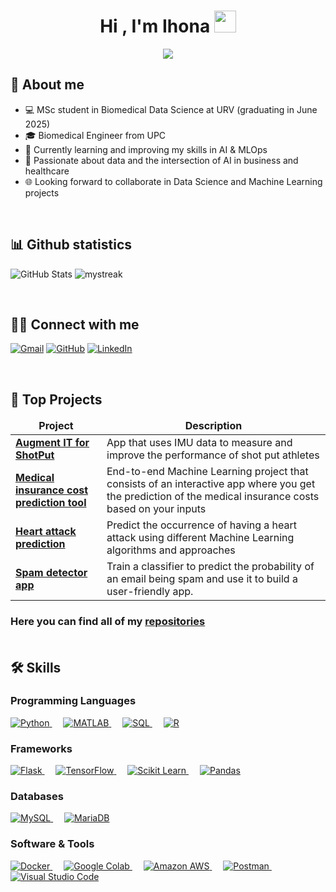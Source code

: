 <h1 align="center">Hi , I'm Ihona <img src="https://media.giphy.com/media/hvRJCLFzcasrR4ia7z/giphy.gif" width="35"></h1>
<p align="center">
  <img src="https://readme-typing-svg.herokuapp.com?font=Time+New+Roman&color=%23C8BE25&size=25&center=true&vCenter=true&width=600&height=100&lines=Data+Science;Machine+Learning+Engineering;Data+Analysis;Biomedical+Engineering"></a>
</p>

	
## 📖 About me

* 💻 MSc student in Biomedical Data Science at URV (graduating in June 2025)
* 🎓 Biomedical Engineer from UPC
* 🎨 Currently learning and improving my skills in AI & MLOps
* 💞️ Passionate about data and the intersection of AI in business and healthcare
* 🌐 Looking forward to collaborate in Data Science and Machine Learning projects

<br>

## 📊 Github statistics

![GitHub Stats](https://github-readme-stats.vercel.app/api?username=IhonaMaria&show_icons=true&theme=default)
<img src="https://github-readme-streak-stats.herokuapp.com/?user=IhonaMaria&theme=default" alt="mystreak"/>


<br>


## 🙋‍♀️ Connect with me

<p align="left">
	<a href="mailto:ihona.correadecabo@gmail.com"><img img src="https://img.shields.io/badge/gmail-%23EA4335.svg?style=plastic&logo=gmail&logoColor=white" alt="Gmail"/></a>
	<a href="https://github.com/IhonaMaria"><img src="https://img.shields.io/badge/github-%23181717.svg?style=plastic&logo=github&logoColor=white" alt="GitHub"/></a>
	<a href="https://www.linkedin.com/in/ihona-maria-correa-de-cabo-051431160/"><img src="https://img.shields.io/badge/linkedin-%230A66C2.svg?style=plastic&logo=linkedin&logoColor=white" alt="LinkedIn"/></a>
</p>


<br>

## 📘 Top Projects

<table>
  <thead align="center">
    <tr border: none;>
      <td><b>Project</b></td>
      <td><b>Description</b></td>
    </tr>
  </thead>
  <tbody>
    <tr>
      <td><a href="https://github.com/IhonaMaria/Augment-IT-for-Shot-Put"><b>Augment IT for ShotPut</b></a></td>
      <td>App that uses IMU data to measure and improve the performance of shot put athletes</td>
    </tr>
    <tr>
      <td><a href="https://github.com/IhonaMaria/Medical-insurance-cost-prediction"><b>Medical insurance cost prediction tool</b></a></td>
      <td>End-to-end Machine Learning project that consists of an interactive app where you get the prediction of the medical insurance costs based on your inputs  </td>
    </tr>
    <tr>
      <td><a href="https://github.com/IhonaMaria/Heart-Attack-prediction-and-analysis"><b>Heart attack prediction</b></a></td>
      <td>Predict the occurrence of having a heart attack using different Machine Learning algorithms and approaches  </td>
    </tr>
    <tr>
      <td><a href="https://github.com/IhonaMaria/spam_classifier_app"><b>Spam detector app</b></a></td>
      <td>Train a classifier to predict the probability of an email being spam and use it to build a user-friendly app.  </td>
    </tr>
  </tbody>
</table>


<h3 align="left">Here you can find all of my <a href="https://github.com/IhonaMaria?tab=repositories">repositories</a>

<br>
<br>

## 🛠️ Skills

### Programming Languages

<p align="left"> 
  <a href="https://python.org/">
    <img alt="Python" src="https://img.shields.io/badge/Python-3776AB?style=for-the-badge&logo=python&logoColor=white"/>
  </a>
  &emsp;
  <a href="https://www.mathworks.com/products/matlab.html">
    <img alt="MATLAB" src="https://img.shields.io/badge/MATLAB-0076A8?style=for-the-badge&logo=mathworks&logoColor=white"/>
  </a>
  &emsp;
  <a href="https://www.mysql.com/">
    <img alt="SQL" src="https://img.shields.io/badge/SQL-4479A1?style=for-the-badge&logo=mysql&logoColor=white"/>
  </a>
  &emsp;
  <a href="https://www.r-project.org/">
    <img alt="R" src="https://img.shields.io/badge/R-276DC3?style=for-the-badge&logo=r&logoColor=white"/>
  </a>
</p>


### Frameworks

<p align="left">
  <a href="https://flask.palletsprojects.com/">
    <img alt="Flask" src="https://img.shields.io/badge/Flask-000000?style=for-the-badge&logo=flask&logoColor=white"/>
  </a>
  &emsp;
  <a href="https://www.tensorflow.org/">
    <img alt="TensorFlow" src="https://img.shields.io/badge/TensorFlow-FF6F00?style=for-the-badge&logo=TensorFlow&logoColor=white"/>
  </a>
  &emsp;
  <a href="https://scikit-learn.org/">
    <img alt="Scikit Learn" src="https://img.shields.io/badge/scikit_learn-F7931E?style=for-the-badge&logo=scikit-learn&logoColor=white"/>
  </a>
  &emsp;
  <a href="https://pandas.pydata.org/">
    <img alt="Pandas" src="https://img.shields.io/badge/Pandas-150458?style=for-the-badge&logo=pandas&logoColor=white"/>
  </a>
</p>

### Databases

<p align="left">
  <a href="https://www.mysql.com/">
    <img alt="MySQL" src="https://img.shields.io/badge/MySQL-4479A1?style=for-the-badge&logo=mysql&logoColor=white"/>
  </a>
  &emsp;
  <a href="https://mariadb.org/">
    <img alt="MariaDB" src="https://img.shields.io/badge/MariaDB-003545?style=for-the-badge&logo=mariadb&logoColor=white"/>
  </a>
</p>


### Software & Tools

<p align="left">
  <a href="https://www.docker.com/">
    <img alt="Docker" src="https://img.shields.io/badge/Docker-2496ED?style=for-the-badge&logo=docker&logoColor=white"/>
  </a>
  &emsp;
  <a href="https://colab.research.google.com/">
    <img alt="Google Colab" src="https://img.shields.io/badge/Google_Colab-F9AB00?style=for-the-badge&logo=google-colab&logoColor=white"/>
  </a>
  &emsp;
  <a href="https://aws.amazon.com/">
    <img alt="Amazon AWS" src="https://img.shields.io/badge/Amazon_AWS-232F3E?style=for-the-badge&logo=amazon-aws&logoColor=white"/>
  </a>
  &emsp;
  <a href="https://www.postman.com/">
    <img alt="Postman" src="https://img.shields.io/badge/Postman-FF6C37?style=for-the-badge&logo=Postman&logoColor=white"/>
  </a>
  &emsp;
  <a href="https://code.visualstudio.com/">
    <img alt="Visual Studio Code" src="https://img.shields.io/badge/Visual_Studio_Code-007ACC?style=for-the-badge&logo=visual-studio-code&logoColor=white"/>
  </a>
</p>

